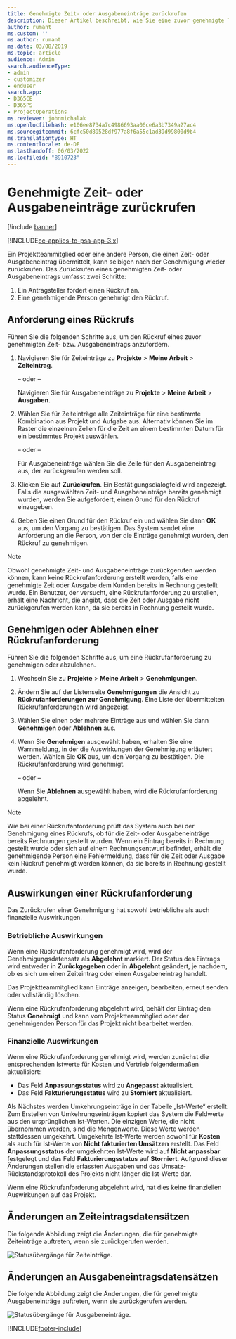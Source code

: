 ```yaml
---
title: Genehmigte Zeit- oder Ausgabeneinträge zurückrufen
description: Dieser Artikel beschreibt, wie Sie eine zuvor genehmigte Transaktion für Zeit und Ausgaben zurückrufen können.
author: rumant
ms.custom: ''
ms.author: rumant
ms.date: 03/08/2019
ms.topic: article
audience: Admin
search.audienceType:
- admin
- customizer
- enduser
search.app:
- D365CE
- D365PS
- ProjectOperations
ms.reviewer: johnmichalak
ms.openlocfilehash: e106ee8734a7c4986693aa06ce6a3b7349a27ac4
ms.sourcegitcommit: 6cfc50d89528df977a8f6a55c1ad39d99800d9b4
ms.translationtype: HT
ms.contentlocale: de-DE
ms.lasthandoff: 06/03/2022
ms.locfileid: "8910723"
---
```

# <a name="recall-approved-time-or-expense-entries"></a>Genehmigte Zeit- oder Ausgabeneinträge zurückrufen

[!include [banner](../includes/psa-now-project-operations.md)]

[!INCLUDE[cc-applies-to-psa-app-3.x](../includes/cc-applies-to-psa-app-3x.md)]

Ein Projektteammitglied oder eine andere Person, die einen Zeit- oder Ausgabeneintrag übermittelt, kann selbigen nach der Genehmigung wieder zurückrufen. Das Zurückrufen eines genehmigten Zeit- oder Ausgabeneintrags umfasst zwei Schritte:

1. Ein Antragsteller fordert einen Rückruf an.
2. Eine genehmigende Person genehmigt den Rückruf.

## <a name="request-a-recall"></a>Anforderung eines Rückrufs

Führen Sie die folgenden Schritte aus, um den Rückruf eines zuvor genehmigten Zeit- bzw. Ausgabeneintrags anzufordern.

1. Navigieren Sie für Zeiteinträge zu **Projekte** \> **Meine Arbeit** \> **Zeiteintrag**.

    – oder –

    Navigieren Sie für Ausgabeneinträge zu **Projekte** \> **Meine Arbeit** \> **Ausgaben**.

2. Wählen Sie für Zeiteinträge alle Zeiteinträge für eine bestimmte Kombination aus Projekt und Aufgabe aus. Alternativ können Sie im Raster die einzelnen Zellen für die Zeit an einem bestimmten Datum für ein bestimmtes Projekt auswählen.

    – oder –

    Für Ausgabeneinträge wählen Sie die Zeile für den Ausgabeneintrag aus, der zurückgerufen werden soll.

3. Klicken Sie auf **Zurückrufen**. Ein Bestätigungsdialogfeld wird angezeigt. Falls die ausgewählten Zeit- und Ausgabeneinträge bereits genehmigt wurden, werden Sie aufgefordert, einen Grund für den Rückruf einzugeben.
4. Geben Sie einen Grund für den Rückruf ein und wählen Sie dann **OK** aus, um den Vorgang zu bestätigen. Das System sendet eine Anforderung an die Person, von der die Einträge genehmigt wurden, den Rückruf zu genehmigen.

> [!NOTE]
> Obwohl genehmigte Zeit- und Ausgabeneinträge zurückgerufen werden können, kann keine Rückrufanforderung erstellt werden, falls eine genehmigte Zeit oder Ausgabe dem Kunden bereits in Rechnung gestellt wurde. Ein Benutzer, der versucht, eine Rückrufanforderung zu erstellen, erhält eine Nachricht, die angibt, dass die Zeit oder Ausgabe nicht zurückgerufen werden kann, da sie bereits in Rechnung gestellt wurde.

## <a name="approve-or-reject-a-recall-request"></a>Genehmigen oder Ablehnen einer Rückrufanforderung

Führen Sie die folgenden Schritte aus, um eine Rückrufanforderung zu genehmigen oder abzulehnen.

1. Wechseln Sie zu **Projekte** \> **Meine Arbeit** \> **Genehmigungen**.
2. Ändern Sie auf der Listenseite **Genehmigungen** die Ansicht zu **Rückrufanforderungen zur Genehmigung**. Eine Liste der übermittelten Rückrufanforderungen wird angezeigt.
3. Wählen Sie einen oder mehrere Einträge aus und wählen Sie dann **Genehmigen** oder **Ablehnen** aus.
4. Wenn Sie **Genehmigen** ausgewählt haben, erhalten Sie eine Warnmeldung, in der die Auswirkungen der Genehmigung erläutert werden. Wählen Sie **OK** aus, um den Vorgang zu bestätigen. Die Rückrufanforderung wird genehmigt.

    – oder –

    Wenn Sie **Ablehnen** ausgewählt haben, wird die Rückrufanforderung abgelehnt.

> [!NOTE]
> Wie bei einer Rückrufanforderung prüft das System auch bei der Genehmigung eines Rückrufs, ob für die Zeit- oder Ausgabeneinträge bereits Rechnungen gestellt wurden. Wenn ein Eintrag bereits in Rechnung gestellt wurde oder sich auf einem Rechnungsentwurf befindet, erhält die genehmigende Person eine Fehlermeldung, dass für die Zeit oder Ausgabe kein Rückruf genehmigt werden können, da sie bereits in Rechnung gestellt wurde.

## <a name="impact-of-a-recall-request"></a>Auswirkungen einer Rückrufanforderung

Das Zurückrufen einer Genehmigung hat sowohl betriebliche als auch finanzielle Auswirkungen.

### <a name="operational-impact"></a>Betriebliche Auswirkungen

Wenn eine Rückrufanforderung genehmigt wird, wird der Genehmigungsdatensatz als **Abgelehnt** markiert. Der Status des Eintrags wird entweder in **Zurückgegeben** oder in **Abgelehnt** geändert, je nachdem, ob es sich um einen Zeiteintrag oder einen Ausgabeneintrag handelt.

Das Projektteammitglied kann Einträge anzeigen, bearbeiten, erneut senden oder vollständig löschen.

Wenn eine Rückrufanforderung abgelehnt wird, behält der Eintrag den Status **Genehmigt** und kann vom Projektteammitglied oder der genehmigenden Person für das Projekt nicht bearbeitet werden.

### <a name="financial-impact"></a>Finanzielle Auswirkungen

Wenn eine Rückrufanforderung genehmigt wird, werden zunächst die entsprechenden Istwerte für Kosten und Vertrieb folgendermaßen aktualisiert:

- Das Feld **Anpassungsstatus** wird zu **Angepasst** aktualisiert.
- Das Feld **Fakturierungsstatus** wird zu **Storniert** aktualisiert.

Als Nächstes werden Umkehrungseinträge in der Tabelle „Ist-Werte“ erstellt. Zum Erstellen von Umkehrungseinträgen kopiert das System die Feldwerte aus den ursprünglichen Ist-Werten. Die einzigen Werte, die nicht übernommen werden, sind die Mengenwerte. Diese Werte werden stattdessen umgekehrt. Umgekehrte Ist-Werte werden sowohl für **Kosten** als auch für Ist-Werte von **Nicht fakturierten Umsätzen** erstellt. Das Feld **Anpassungsstatus** der umgekehrten Ist-Werte wird auf **Nicht anpassbar** festgelegt und das Feld **Fakturierungsstatus** auf **Storniert**. Aufgrund dieser Änderungen stellen die erfassten Ausgaben und das Umsatz-Rückstandsprotokoll des Projekts nicht länger die Ist-Werte dar.

Wenn eine Rückrufanforderung abgelehnt wird, hat dies keine finanziellen Auswirkungen auf das Projekt.

## <a name="changes-to-time-entry-records"></a>Änderungen an Zeiteintragsdatensätzen

Die folgende Abbildung zeigt die Änderungen, die für genehmigte Zeiteinträge auftreten, wenn sie zurückgerufen werden.

![Statusübergänge für Zeiteinträge.](media/TimeEntryStateTransitions.png)

## <a name="changes-to-expense-entry-records"></a>Änderungen an Ausgabeneintragsdatensätzen

Die folgende Abbildung zeigt die Änderungen, die für genehmigte Ausgabeneinträge auftreten, wenn sie zurückgerufen werden.

![Statusübergänge für Ausgabeneinträge.](media/ExpenseEntryStateTransitions.png)


[!INCLUDE[footer-include](../includes/footer-banner.md)]
